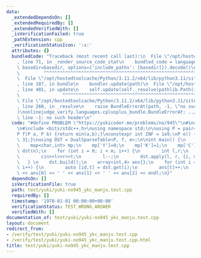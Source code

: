 ```yaml
---
data:
  _extendedDependsOn: []
  _extendedRequiredBy: []
  _extendedVerifiedWith: []
  _isVerificationFailed: true
  _pathExtension: cpp
  _verificationStatusIcon: ':x:'
  attributes: {}
  bundledCode: "Traceback (most recent call last):\n  File \"/opt/hostedtoolcache/Python/3.11.2/x64/lib/python3.11/site-packages/onlinejudge_verify/documentation/build.py\"\
    , line 71, in _render_source_code_stat\n    bundled_code = language.bundle(stat.path,\
    \ basedir=basedir, options={'include_paths': [basedir]}).decode()\n          \
    \         ^^^^^^^^^^^^^^^^^^^^^^^^^^^^^^^^^^^^^^^^^^^^^^^^^^^^^^^^^^^^^^^^^^^^^^^^^^^^^^^^^\n\
    \  File \"/opt/hostedtoolcache/Python/3.11.2/x64/lib/python3.11/site-packages/onlinejudge_verify/languages/cplusplus.py\"\
    , line 187, in bundle\n    bundler.update(path)\n  File \"/opt/hostedtoolcache/Python/3.11.2/x64/lib/python3.11/site-packages/onlinejudge_verify/languages/cplusplus_bundle.py\"\
    , line 401, in update\n    self.update(self._resolve(pathlib.Path(included), included_from=path))\n\
    \                ^^^^^^^^^^^^^^^^^^^^^^^^^^^^^^^^^^^^^^^^^^^^^^^^^^^^^^^^^\n \
    \ File \"/opt/hostedtoolcache/Python/3.11.2/x64/lib/python3.11/site-packages/onlinejudge_verify/languages/cplusplus_bundle.py\"\
    , line 260, in _resolve\n    raise BundleErrorAt(path, -1, \"no such header\"\
    )\nonlinejudge_verify.languages.cplusplus_bundle.BundleErrorAt: ../include/mtl/dual_sparse_table.hpp:\
    \ line -1: no such header\n"
  code: "#define PROBLEM \"https://yukicoder.me/problems/no/945\"\n#include \"../include/mtl/dual_sparse_table.hpp\"\
    \n#include <bits/stdc++.h>\nusing namespace std;\n\nusing P = pair<int,int>;\n\
    P f(P a, P b) {return min(a,b);}\nconstexpr int INF = 1e9;\nP e() {return {INF,\
    \ 3};}\nusing DST = DualSparseTable<P, f, e>;\n\nint main() {\n    int n,m; cin>>n>>m;\n\
    \    map<char,int> mp;\n    mp['Y']=0;\n    mp['K']=1;\n    mp['C']=2;\n    DST\
    \ dst(n);\n    for (int i = 0; i < m; i++) {\n        int l,r;\n        char t;\n\
    \        cin>>l>>r>>t;\n        l--;\n        dst.apply(l, r, {i, mp[t]});\n \
    \   } \n    dst.build();\n    array<int,4> ans{};\n    for (int i = 0; i < n;\
    \ i++) {\n        auto [id,t] = dst.get(i);\n        ans[t]++;\n    }\n    cout\
    \ << ans[0] << ' ' << ans[1] << ' ' << ans[2] << endl;\n}"
  dependsOn: []
  isVerificationFile: true
  path: test/yuki/yuki-no945_ykc_manju.test.cpp
  requiredBy: []
  timestamp: '1970-01-01 00:00:00+00:00'
  verificationStatus: TEST_WRONG_ANSWER
  verifiedWith: []
documentation_of: test/yuki/yuki-no945_ykc_manju.test.cpp
layout: document
redirect_from:
- /verify/test/yuki/yuki-no945_ykc_manju.test.cpp
- /verify/test/yuki/yuki-no945_ykc_manju.test.cpp.html
title: test/yuki/yuki-no945_ykc_manju.test.cpp
---
```

